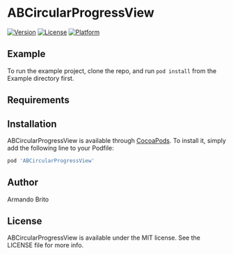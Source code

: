 # ABCircularProgressView

<!-- [![CI Status](https://img.shields.io/travis/Armando Brito/ABCircularProgressView.svg?style=flat)](https://travis-ci.org/Armando Brito/ABCircularProgressView) -->
[![Version](https://img.shields.io/cocoapods/v/ABCircularProgressView.svg?style=flat)](https://cocoapods.org/pods/ABCircularProgressView)
[![License](https://img.shields.io/cocoapods/l/ABCircularProgressView.svg?style=flat)](https://cocoapods.org/pods/ABCircularProgressView)
[![Platform](https://img.shields.io/cocoapods/p/ABCircularProgressView.svg?style=flat)](https://cocoapods.org/pods/ABCircularProgressView)

## Example

To run the example project, clone the repo, and run `pod install` from the Example directory first.

## Requirements

## Installation

ABCircularProgressView is available through [CocoaPods](https://cocoapods.org). To install
it, simply add the following line to your Podfile:

```ruby
pod 'ABCircularProgressView'
```

## Author

Armando Brito

## License

ABCircularProgressView is available under the MIT license. See the LICENSE file for more info.
